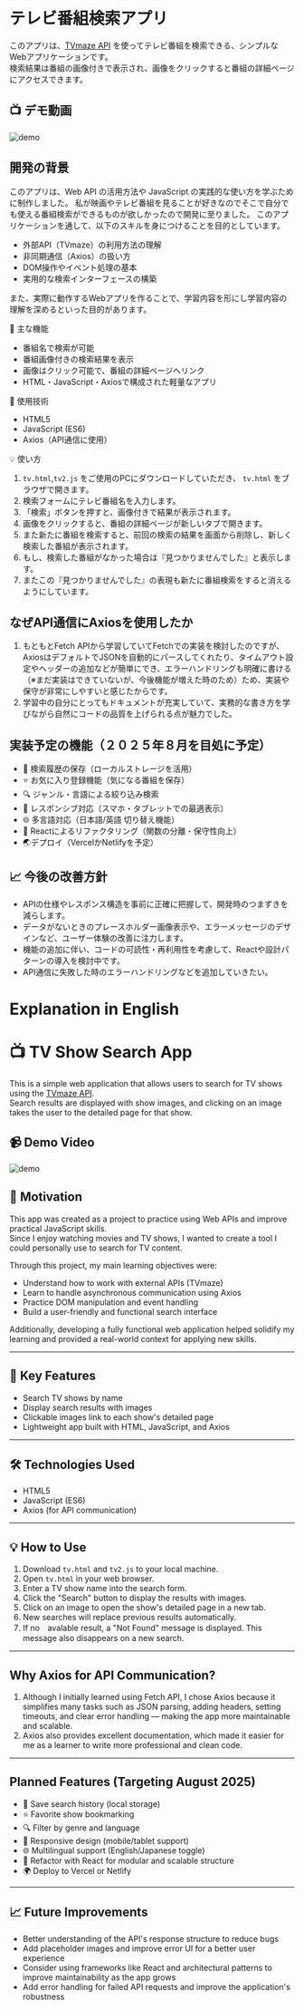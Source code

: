 # テレビ番組検索アプリ

このアプリは、[TVmaze API](https://www.tvmaze.com/api) を使ってテレビ番組を検索できる、シンプルなWebアプリケーションです。  
検索結果は番組の画像付きで表示され、画像をクリックすると番組の詳細ページにアクセスできます。

## 📺 デモ動画
![demo](https://github.com/user-attachments/assets/2bf62496-10d9-41be-b49a-a13d7443c41a)

## 開発の背景

このアプリは、Web API の活用方法や JavaScript の実践的な使い方を学ぶために制作しました。
私が映画やテレビ番組を見ることが好きなのでそこで自分でも使える番組検索ができるものが欲しかったので開発に至りました。
このアプリケーションを通して、以下のスキルを身につけることを目的としています。

- 外部API（TVmaze）の利用方法の理解
- 非同期通信（Axios）の扱い方
- DOM操作やイベント処理の基本
- 実用的な検索インターフェースの構築

また、実際に動作するWebアプリを作ることで、学習内容を形にし学習内容の理解を深めるといった目的があります。




 🚀 主な機能

- 番組名で検索が可能
- 番組画像付きの検索結果を表示
- 画像はクリック可能で、番組の詳細ページへリンク
- HTML・JavaScript・Axiosで構成された軽量なアプリ

🔧 使用技術

- HTML5
- JavaScript (ES6)
- Axios（API通信に使用）


💡 使い方

1. `tv.html`,`tv2.js` をご使用のPCにダウンロードしていただき、 `tv.html` をブラウザで開きます。
2. 検索フォームにテレビ番組名を入力します。
3. 「検索」ボタンを押すと、画像付きで結果が表示されます。
4. 画像をクリックすると、番組の詳細ページが新しいタブで開きます。
5. また新たに番組を検索すると、前回の検索の結果を画面から削除し、新しく検索した番組が表示されます。
6. もし、検索した番組がなかった場合は『見つかりませんでした』と表示します。
7. またこの『見つかりませんでした』の表現も新たに番組検索をすると消えるようにしています。
　

## なぜAPI通信にAxiosを使用したか
1. もともとFetch APIから学習していてFetchでの実装を検討したのですが、AxiosはデフォルトでJSONを自動的にパースしてくれたり、タイムアウト設定やヘッダーの追加などが簡単にでき、エラーハンドリングも明確に書ける（※まだ実装はできていないが、今後機能が増えた時のため）ため、実装や保守が非常にしやすいと感じたからです。
2. 学習中の自分にとってもドキュメントが充実していて、実務的な書き方を学びながら自然にコードの品質を上げられる点が魅力でした。

##  実装予定の機能（２０２５年８月を目処に予定）

- 🔁 検索履歴の保存（ローカルストレージを活用）
- ⭐ お気に入り登録機能（気になる番組を保存）
- 🔍 ジャンル・言語による絞り込み検索
- 📱 レスポンシブ対応（スマホ・タブレットでの最適表示）
- 🌐 多言語対応（日本語/英語 切り替え機能）
- 🧩 Reactによるリファクタリング（関数の分離・保守性向上）
- 🌏デプロイ（VercelかNetlifyを予定）

## 📈 今後の改善方針


- APIの仕様やレスポンス構造を事前に正確に把握して、開発時のつまずきを減らします。
- データがないときのプレースホルダー画像表示や、エラーメッセージのデザインなど、ユーザー体験の改善に注力します。
- 機能の追加に伴い、コードの可読性・再利用性を考慮して、Reactや設計パターンの導入を検討中です。
- API通信に失敗した時のエラーハンドリングなどを追加していきたい。







# Explanation in English 
# 📺 TV Show Search App

This is a simple web application that allows users to search for TV shows using the [TVmaze API](https://www.tvmaze.com/api).  
Search results are displayed with show images, and clicking on an image takes the user to the detailed page for that show.

## 📹 Demo Video  
![demo](https://github.com/user-attachments/assets/2bf62496-10d9-41be-b49a-a13d7443c41a)

## 🎯 Motivation

This app was created as a project to practice using Web APIs and improve practical JavaScript skills.  
Since I enjoy watching movies and TV shows, I wanted to create a tool I could personally use to search for TV content.

Through this project, my main learning objectives were:

- Understand how to work with external APIs (TVmaze)
- Learn to handle asynchronous communication using Axios
- Practice DOM manipulation and event handling
- Build a user-friendly and functional search interface

Additionally, developing a fully functional web application helped solidify my learning and provided a real-world context for applying new skills.

---

## 🚀 Key Features

- Search TV shows by name
- Display search results with images
- Clickable images link to each show's detailed page
- Lightweight app built with HTML, JavaScript, and Axios

---

## 🛠️ Technologies Used

- HTML5  
- JavaScript (ES6)  
- Axios (for API communication)

---

## 💡 How to Use

1. Download `tv.html` and `tv2.js` to your local machine.
2. Open `tv.html` in your web browser.
3. Enter a TV show name into the search form.
4. Click the "Search" button to display the results with images.
5. Click on an image to open the show's detailed page in a new tab.
6. New searches will replace previous results automatically.
7. If no　avalable result, a "Not Found" message is displayed. This message also disappears on a new search.

---

##  Why Axios for API Communication?

1. Although I initially learned using Fetch API, I chose Axios because it simplifies many tasks such as JSON parsing, adding headers, setting timeouts, and clear error handling — making the app more maintainable and scalable.
2. Axios also provides excellent documentation, which made it easier for me as a learner to write more professional and clean code.

---

##  Planned Features (Targeting August 2025)

- 🔁 Save search history (local storage)  
- ⭐ Favorite show bookmarking  
- 🔍 Filter by genre and language  
- 📱 Responsive design (mobile/tablet support)  
- 🌐 Multilingual support (English/Japanese toggle)  
- 🧩 Refactor with React for modular and scalable structure  
- 🌍 Deploy to Vercel or Netlify

---

## 📈 Future Improvements


- Better understanding of the API's response structure to reduce bugs  
- Add placeholder images and improve error UI for a better user experience  
- Consider using frameworks like React and architectural patterns to improve maintainability as the app grows
- Add error handling for failed API requests and improve the application's robustness 








